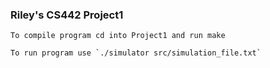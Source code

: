 ### Riley's CS442 Project1

	To compile program cd into Project1 and run make
	
	To run program use `./simulator src/simulation_file.txt`
